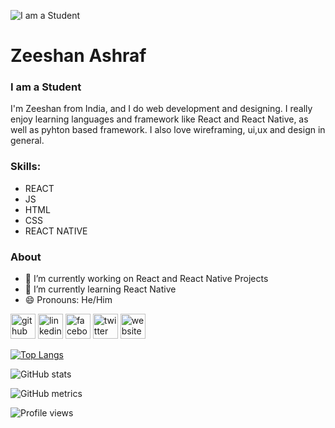 ![I am a Student](https://pbs.twimg.com/profile_banners/834285600031256577/1578228532/600x200)

# Zeeshan Ashraf
### I am a Student
I'm Zeeshan from India, and I do web development and designing. I really enjoy learning languages and framework like React and React Native, as well as pyhton based framework. I also love wireframing, ui,ux and design in general.

### Skills:
* REACT 
* JS 
* HTML
* CSS 
* REACT NATIVE

### About
- 🔭 I’m currently working on React and React Native  Projects 
- 🌱 I’m currently learning React Native 
- 😄 Pronouns: He/Him 


[<img src='https://cdn.jsdelivr.net/npm/simple-icons@3.0.1/icons/github.svg' alt='github' height='40'>](https://github.com/Zeeshan-2k1)  [<img src='https://cdn.jsdelivr.net/npm/simple-icons@3.0.1/icons/linkedin.svg' alt='linkedin' height='40'>](https://www.linkedin.com/in/https://www.linkedin.com/in/zeeshan-ashraf-38897b1a6/)  [<img src='https://cdn.jsdelivr.net/npm/simple-icons@3.0.1/icons/facebook.svg' alt='facebook' height='40'>](https://www.facebook.com/https://www.facebook.com/profile.php?id=100005133649365)  [<img src='https://cdn.jsdelivr.net/npm/simple-icons@3.0.1/icons/twitter.svg' alt='twitter' height='40'>](https://twitter.com/https://twitter.com/Zeeshan2k1)  [<img src='https://cdn.jsdelivr.net/npm/simple-icons@3.0.1/icons/icloud.svg' alt='website' height='40'>](https://zeeshan-ashraf.netlify.app/)  

[![Top Langs](https://github-readme-stats.vercel.app/api/top-langs/?username=Zeeshan-2k1)](https://github.com/anuraghazra/github-readme-stats)

![GitHub stats](https://github-readme-stats.vercel.app/api?username=Zeeshan-2k1&show_icons=true)  

![GitHub metrics](https://metrics.lecoq.io/Zeeshan-2k1)  

![Profile views](https://gpvc.arturio.dev/Zeeshan-2k1)  
